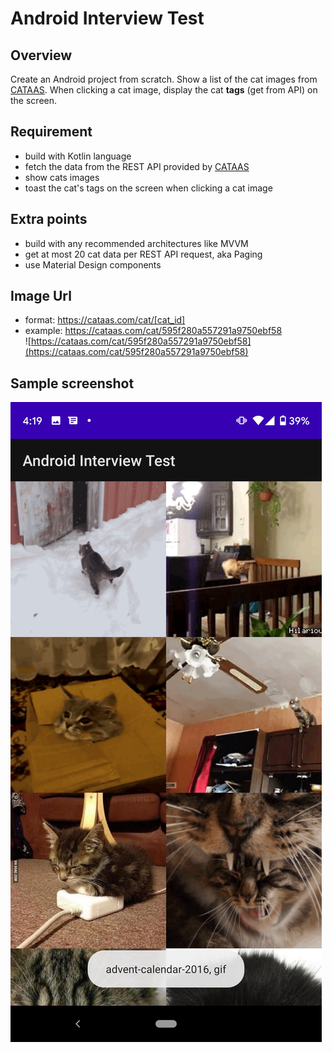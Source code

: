 # Android Interview Test

## Overview
Create an Android project from scratch.
Show a list of the cat images from [CATAAS](https://cataas.com/#/).
When clicking a cat image, display the cat **tags** (get from API) on the screen.

## Requirement
- build with Kotlin language
- fetch the data from the REST API provided by [CATAAS](https://cataas.com/#/)
- show cats images
- toast the cat's tags on the screen when clicking a cat image

## Extra points
- build with any recommended architectures like MVVM
- get at most 20 cat data per REST API request, aka Paging
- use Material Design components

## Image Url
- format: https://cataas.com/cat/[cat_id]
- example: https://cataas.com/cat/595f280a557291a9750ebf58 \
![https://cataas.com/cat/595f280a557291a9750ebf58](https://cataas.com/cat/595f280a557291a9750ebf58)

## Sample screenshot
![](https://github.com/indochat/interview-tests/blob/android/sample.jpg)
